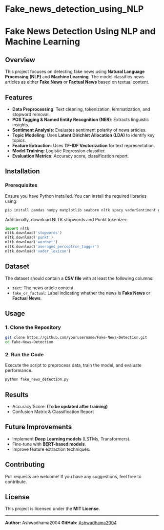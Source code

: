 # Fake_news_detection_using_NLP

# Fake News Detection Using NLP and Machine Learning

## Overview
This project focuses on detecting fake news using **Natural Language Processing (NLP)** and **Machine Learning**. The model classifies news articles as either **Fake News** or **Factual News** based on textual content.

## Features
- **Data Preprocessing**: Text cleaning, tokenization, lemmatization, and stopword removal.
- **POS Tagging & Named Entity Recognition (NER)**: Extracts linguistic insights.
- **Sentiment Analysis**: Evaluates sentiment polarity of news articles.
- **Topic Modeling**: Uses **Latent Dirichlet Allocation (LDA)** to identify key topics.
- **Feature Extraction**: Uses **TF-IDF Vectorization** for text representation.
- **Model Training**: Logistic Regression classifier.
- **Evaluation Metrics**: Accuracy score, classification report.

## Installation
### Prerequisites
Ensure you have Python installed. You can install the required libraries using:
```bash
pip install pandas numpy matplotlib seaborn nltk spacy vaderSentiment gensim scikit-learn
```
Additionally, download NLTK stopwords and Punkt tokenizer:
```python
import nltk
nltk.download('stopwords')
nltk.download('punkt')
nltk.download('wordnet')
nltk.download('averaged_perceptron_tagger')
nltk.download('vader_lexicon')
```

## Dataset
The dataset should contain a **CSV file** with at least the following columns:
- `text`: The news article content.
- `fake_or_factual`: Label indicating whether the news is **Fake News** or **Factual News**.

## Usage
### 1. Clone the Repository
```bash
git clone https://github.com/yourusername/Fake-News-Detection.git
cd Fake-News-Detection
```
### 2. Run the Code
Execute the script to preprocess data, train the model, and evaluate performance.
```bash
python fake_news_detection.py
```

## Results
- Accuracy Score: **(To be updated after training)**
- Confusion Matrix & Classification Report

## Future Improvements
- Implement **Deep Learning models** (LSTMs, Transformers).
- Fine-tune with **BERT-based models**.
- Improve feature extraction techniques.

## Contributing
Pull requests are welcome! If you have any suggestions, feel free to contribute.

## License
This project is licensed under the **MIT License**.

---
**Author:** Ashwadhama2004 
**GitHub:** [Ashwadhama2004](https://github.com/Ashwadhama2004)

